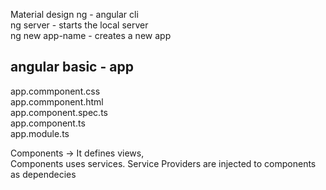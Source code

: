 Material design
ng - angular cli  
ng server - starts the local server  
ng new app-name - creates a new app  



angular basic - app
---
app.commponent.css  
app.commponent.html   
app.component.spec.ts  
app.component.ts  
app.module.ts  


Components -> It defines views,   
Components uses services. Service Providers are injected to components as dependecies  



